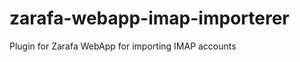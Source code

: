 zarafa-webapp-imap-importerer
=============================

Plugin for Zarafa WebApp for importing IMAP accounts
